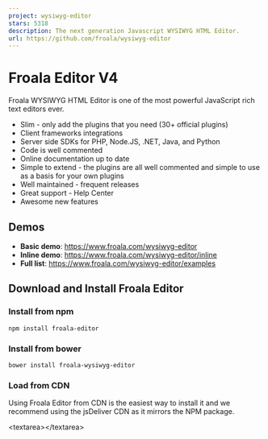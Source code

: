 ```yaml
---
project: wysiwyg-editor
stars: 5318
description: The next generation Javascript WYSIWYG HTML Editor.
url: https://github.com/froala/wysiwyg-editor
---
```


Froala Editor V4
================

Froala WYSIWYG HTML Editor is one of the most powerful JavaScript rich text editors ever.

-   Slim - only add the plugins that you need (30+ official plugins)
-   Client frameworks integrations
-   Server side SDKs for PHP, Node.JS, .NET, Java, and Python
-   Code is well commented
-   Online documentation up to date
-   Simple to extend - the plugins are all well commented and simple to use as a basis for your own plugins
-   Well maintained - frequent releases
-   Great support - Help Center
-   Awesome new features ​

Demos
-----

-   **Basic demo**: https://www.froala.com/wysiwyg-editor
-   **Inline demo**: https://www.froala.com/wysiwyg-editor/inline
-   **Full list**: https://www.froala.com/wysiwyg-editor/examples

Download and Install Froala Editor
----------------------------------

### Install from npm

```
npm install froala-editor
```

### Install from bower

```
bower install froala-wysiwyg-editor
```

### Load from CDN

Using Froala Editor from CDN is the easiest way to install it and we recommend using the jsDeliver CDN as it mirrors the NPM package.

<!-- Include Editor style. -->
<link href\="https://cdn.jsdelivr.net/npm/froala-editor@latest/css/froala\_editor.pkgd.min.css" rel\="stylesheet" type\="text/css" />

<!-- Create a tag that we will use as the editable area. -->
<!-- You can use a div tag as well. -->
<textarea\></textarea\>

<!-- Include Editor JS files. -->
<script type\="text/javascript" src\="https://cdn.jsdelivr.net/npm/froala-editor@latest/js/froala\_editor.pkgd.min.js"\></script\>

<!-- Initialize the editor. -->
<script\>
  new FroalaEditor('textarea');
</script\>

### Load from CDN as an AMD module

Froala Editor is compatible with AMD module loaders such as RequireJS. The following example shows how to load it along with the Algin plugin from CDN using RequireJS.

<html\>
<head\>
  <!-- Load CSS files. -->
  <link rel\="stylesheet" type\="text/css" href\="https://cdn.jsdelivr.net/npm/froala-editor@latest/css/froala\_editor.css"\>

  <script src\="require.js"\></script\>
  <script\>
    require.config({
      packages: \[{
        name: 'froala-editor',
        main: 'js/froala\_editor.min'
      }\],
      paths: {
        // Change this to your server if you do not wish to use our CDN.
        'froala-editor': 'https://cdn.jsdelivr.net/npm/froala-editor@latest'
      }
    });
  </script\>

  <style\>
    body {
      text-align: center;
    }
    div#editor {
      width: 81%;
      margin: auto;
      text-align: left;
    }
    .ss {
      background-color: red;
    }
  </style\>
</head\>

<body\>
  <div id\="editor"\>
    <div id\='edit' style\='margin-top:30px;'\>
    </div\>
  </div\>

  <script\>
    require(\[
      'froala-editor',
      'froala-editor/js/plugins/align.min'
    \], function(FroalaEditor) {
      new FroalaEditor('#edit')
    });
  </script\>
</body\>

</html\>

### Load Froala Editor as a CommonJS Module

Froala Editor is using an UMD module pattern, as a result it has support for CommonJS. _The following examples presumes you are using npm to install froala-editor, see Download and install FroalaEditor for more details._

var FroalaEditor \= require('froala-editor');

// Load a plugin.
require('froala-editor/js/plugins/align.min');

// Initialize editor.
new FroalaEditor('#edit');

### Load Froala Editor as a transpiled ES6/UMD module

Since Froala Editor supports ES6 (ESM - ECMAScript modules) and UMD (AMD, CommonJS), it can be also loaded as a module with the use of transpilers. E.g. Babel, Typescript. _The following examples presumes you are using npm to install froala-editor, see Download and install FroalaEditor for more details._

import FroalaEditor from 'froala-editor'

// Load a plugin.
import 'froala-editor/js/plugins/align.min.js'

// Initialize editor.
new FroalaEditor('#edit')

For more details on customizing the editor, please check the editor documentation.

Use with your existing framework
--------------------------------

-   Angular JS: https://github.com/froala/angular-froala
-   Angular 2: https://github.com/froala/angular2-froala-wysiwyg
-   Aurelia: https://github.com/froala/aurelia-froala-editor
-   CakePHP: https://github.com/froala/wysiwyg-cake
-   Craft 2 CMS: https://github.com/froala/Craft-Froala-WYSIWYG
-   Craft 3 CMS: https://github.com/froala/Craft-3-Froala-WYSIWYG
-   Django: https://github.com/froala/django-froala-editor
-   Ember: https://github.com/froala/ember-froala-editor
-   Knockout: https://github.com/froala/knockout-froala
-   Meteor: https://github.com/froala/meteor-froala
-   Ruby on Rails: https://github.com/froala/wysiwyg-rails
-   React JS: https://github.com/froala/react-froala-wysiwyg/
-   Reactive: https://github.com/froala/froala-reactive
-   Symfony: https://github.com/froala/KMSFroalaEditorBundle
-   Vue JS: https://github.com/froala/vue-froala-wysiwyg/
-   Yii2: https://github.com/froala/yii2-froala-editor
-   Wordpress: https://github.com/froala/wordpress-froala-wysiwyg

Browser Support
---------------

At present, we officially aim to support the last two versions of the following browsers:

-   Chrome
-   Edge
-   Firefox
-   Safari
-   Opera
-   Internet Explorer 11
-   Safari iOS
-   Chrome, Firefox and Default Browser Android

Resources
---------

-   Demo: www.froala.com/wysiwyg-editor
-   Download Page: www.froala.com/wysiwyg-editor/download
-   Documentation: froala.com/wysiwyg-editor/docs
-   License Agreement: www.froala.com/wysiwyg-editor/terms
-   Support: wysiwyg-editor.froala.help
-   Roadmap & Feature Requests: https://wysiwyg-editor-roadmap.froala.com
-   Issues Repo guidelines

Reporting Issues
----------------

We use GitHub Issues as the official bug tracker for the Froala WYSIWYG HTML Editor. Here are some advices for our users that want to report an issue:

1.  Make sure that you are using the latest version of the Froala WYSIWYG Editor. The issue that you are about to report may be already fixed in the latest master branch version: https://github.com/froala/froala-wysiwyg/tree/master/js.
2.  Providing us reproducible steps for the issue will shorten the time it takes for it to be fixed. A JSFiddle is always welcomed, and you can start from this basic one.
3.  Some issues may be browser specific, so specifying in what browser you encountered the issue might help.

Technical Support or Questions
------------------------------

If you have questions or need help integrating the editor please contact us instead of opening an issue.

Licensing
---------

In order to use the Froala Editor you have to purchase one of the following licenses according to your needs. You can find more about that on our website on the pricing plan page.
